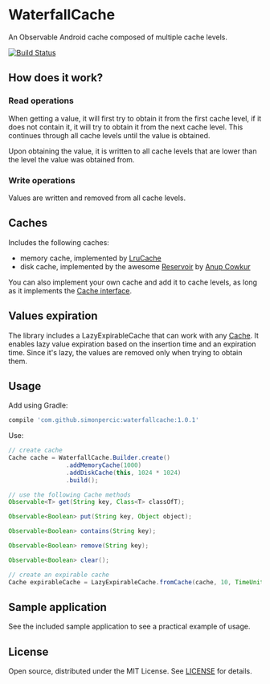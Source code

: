 # WaterfallCache 

An Observable Android cache composed of multiple cache levels.

[![Build Status](https://api.travis-ci.org/simonpercic/WaterfallCache.svg?branch=master)](https://travis-ci.org/simonpercic/WaterfallCache)

## How does it work?
### Read operations
When getting a value, it will first try to obtain it from the first cache level, if it does not contain it, it will try to obtain it from the next cache level. This continues through all cache levels until the value is obtained.

Upon obtaining the value, it is written to all cache levels that are lower than the level the value was obtained from.

### Write operations
Values are written and removed from all cache levels.

## Caches
Includes the following caches:

- memory cache, implemented by [LruCache](http://developer.android.com/reference/android/util/LruCache.html)
- disk cache, implemented by the awesome [Reservoir](https://github.com/anupcowkur/Reservoir) by [Anup Cowkur](https://github.com/anupcowkur)

You can also implement your own cache and add it to cache levels, as long as it implements the [Cache interface](waterfallcache/src/main/java/com/github/simonpercic/waterfallcache/cache/Cache.java).

## Values expiration
The library includes a LazyExpirableCache that can work with any [Cache](waterfallcache/src/main/java/com/github/simonpercic/waterfallcache/cache/Cache.java). It enables lazy value expiration based on the insertion time and an expiration time. Since it's lazy, the values are removed only when trying to obtain them.

## Usage

Add using Gradle:
```groovy
compile 'com.github.simonpercic:waterfallcache:1.0.1'
```

Use:
```java
// create cache
Cache cache = WaterfallCache.Builder.create()
                .addMemoryCache(1000)
                .addDiskCache(this, 1024 * 1024)
                .build();
```

```java
// use the following Cache methods
Observable<T> get(String key, Class<T> classOfT);

Observable<Boolean> put(String key, Object object);

Observable<Boolean> contains(String key);

Observable<Boolean> remove(String key);

Observable<Boolean> clear();
```

```java
// create an expirable cache
Cache expirableCache = LazyExpirableCache.fromCache(cache, 10, TimeUnit.MINUTES);
```

## Sample application
See the included sample application to see a practical example of usage.

## License

Open source, distributed under the MIT License. See [LICENSE](LICENSE) for details.
